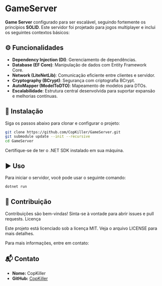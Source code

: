 # GameServer

**Game Server** configurado para ser escalável, seguindo fortemente os princípios **SOLID**. Este servidor foi projetado
para jogos multiplayer e inclui os seguintes contextos básicos:

## ⚙️ Funcionalidades

- **Dependency Injection (DI)**: Gerenciamento de dependências.
- **Database (EF Core)**: Manipulação de dados com Entity Framework Core.
- **Network (LiteNetLib)**: Comunicação eficiente entre clientes e servidor.
- **Cryptography (BCrypt)**: Segurança com criptografia BCrypt.
- **AutoMapper (ModelToDTO)**: Mapeamento de modelos para DTOs.
- **Escalabilidade**: Estrutura central desenvolvida para suportar expansão e melhorias contínuas.

## 🚀 Instalação

Siga os passos abaixo para clonar e configurar o projeto:

```bash
git clone https://github.com/CopKiller/GameServer.git
git submodule update --init --recursive
cd GameServer
```

Certifique-se de ter o .NET SDK instalado em sua máquina.

## ▶️ Uso

Para iniciar o servidor, você pode usar o seguinte comando:

```bash
dotnet run
```

## 🤝 Contribuição

Contribuições são bem-vindas! Sinta-se à vontade para abrir issues e pull requests.
Licença

Este projeto está licenciado sob a licença MIT. Veja o arquivo LICENSE para mais detalhes.

Para mais informações, entre em contato:

## 📬 Contato

- **Nome:** CopKiller
- **GitHub:** [CopKiller](https://github.com/CopKiller)
